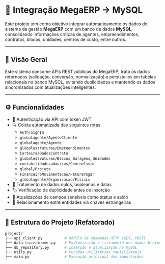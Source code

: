 # 🔄 Integração MegaERP → MySQL

Este projeto tem como objetivo integrar automaticamente os dados do sistema de gestão **MegaERP** com um banco de dados **MySQL**, consolidando informações críticas de agentes, empreendimentos, contratos, blocos, unidades, centros de custo, entre outros.

---

## 📌 Visão Geral

Este sistema consome APIs REST públicas do MegaERP, trata os dados retornados (validação, conversão, normalização) e persiste-os em tabelas relacionais no banco MySQL, evitando duplicidades e mantendo os dados sincronizados com atualizações inteligentes.

---

## ⚙️ Funcionalidades

- 🔐 Autenticação via API com token JWT
- 🔍 Coleta automatizada das seguintes rotas:
  - `Auth/SignIn`
  - `globalagente/AgenteCliente`
  - `globalagente/Agente`
  - `globalestruturas/Empreendimentos`
  - `Carteira/DadosContrato`
  - `globalestruturas/Blocos`, `Garagens`, `Unidades`
  - `contabilidadecadastros/CentroCusto`
  - `global/Projeto`
  - `FinanceiroMovimentacao/FaturaPagar`
  - `globalagente/Organizacao/Filiais`
- 🧠 Tratamento de dados nulos, booleanos e datas
- 🏷️ Verificação de duplicidade antes de inserção
- 🔁 Atualizações de campos sensíveis como status e saldo
- 🧩 Relacionamento entre entidades via chaves estrangeiras

---

## 🧱 Estrutura do Projeto (Refatorado)

```bash
project/
├── api_client.py          # Módulo de chamadas HTTP (GET, POST)
├── data_transformer.py    # Padronização e tratamento dos dados brutos
├── db_repository.py       # Inserção e atualização no MySQL
├── utils.py               # Funções utilitárias reutilizáveis
├── main.py                # Execução principal das importações
